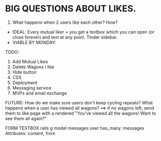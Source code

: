 # BIG QUESTIONS ABOUT LIKES.

1. What happens when 2 users like each other? How?

- IDEAL: Every mutual liker = you get a textbox which you can open (or close forever) and text at any point. Tinder sidebar.
- VIABLE BY MONDAY:

TODO:
1) Add Mutual Likes
2) Delete Wagons I like
3) Hide button
4) CSS
5) Deployment
6) Messaging service
7) MVPs and email exchange

FUTURE: How do we make sure users don't keep cycling repeats? What happens when a user has viewed all wagons? ==> if no wagons left, send them to like page with a rendered "You've viewed all the wagons! Want to see them all again?"


FORM TEXTBOX
rails g model messages
user has_many :messages
Attributes: content, from

